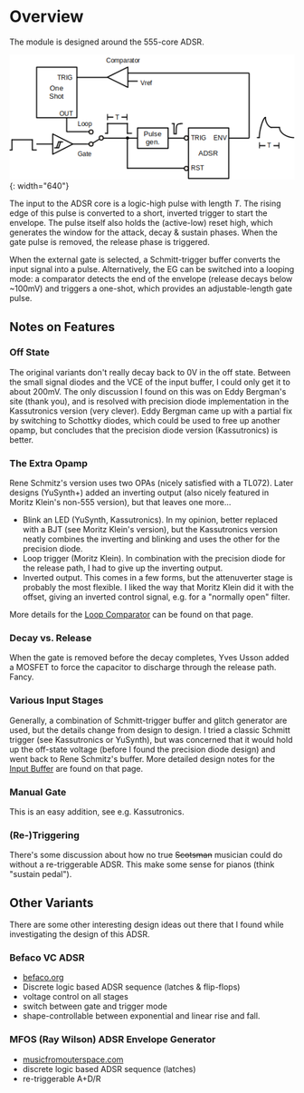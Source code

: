 # Overview

The module is designed around the 555-core ADSR. 

![Block Diagram](assets/images/block_diagram_1.png){: width="640"}

The input to the ADSR core is a logic-high pulse with length $T$. The rising edge of this pulse is converted to a short, inverted trigger to start the envelope. The pulse itself also holds the (active-low) reset high, which generates the window for the attack, decay & sustain phases. When the gate pulse is removed, the release phase is triggered. 

When the external gate is selected, a Schmitt-trigger buffer converts the input signal into a pulse. Alternatively, the EG can be switched into a looping mode: a comparator detects the end of the envelope (release decays below ~100mV) and triggers a one-shot, which provides an adjustable-length gate pulse.

## Notes on Features

### Off State

The original variants don't really decay back to 0V in the off state. Between the small signal diodes and the VCE of the input buffer, I could only get it to about 200mV. The only discussion I found on this was on Eddy Bergman's site (thank you), and is resolved with precision diode implementation in the Kassutronics version (very clever). Eddy Bergman came up with a partial fix by switching to Schottky diodes, which could be used to free up another opamp, but concludes that the precision diode version (Kassutronics) is better. 

### The Extra Opamp

Rene Schmitz's version uses two OPAs (nicely satisfied with a TL072). Later designs (YuSynth+) added an inverting output (also nicely featured in Moritz Klein's non-555 version), but that leaves one more...

  * Blink an LED (YuSynth, Kassutronics). In my opinion, better replaced with a BJT (see Moritz Klein's version), but the Kassutronics version neatly combines the inverting and blinking and uses the other for the precision diode.
  * Loop trigger (Moritz Klein). In combination with the precision diode for the release path, I had to give up the inverting output.
  * Inverted output. This comes in a few forms, but the attenuverter stage is probably the most flexible. I liked the way that Moritz Klein did it with the offset, giving an inverted control signal, e.g. for a "normally open" filter.

More details for the [Loop Comparator](loop_comparator.md) can be found on that page.

### Decay vs. Release

When the gate is removed before the decay completes, Yves Usson added a MOSFET to force the capacitor to discharge through the release path. Fancy.

### Various Input Stages

Generally, a combination of Schmitt-trigger buffer and glitch generator are used, but the details change from design to design. I tried a classic Schmitt trigger (see Kassutronics or YuSynth), but was concerned that it would hold up the off-state voltage (before I found the precision diode design) and went back to Rene Schmitz's buffer. More detailed design notes for the [Input Buffer](input_buffer.md) are found on that page. 

### Manual Gate

This is an easy addition, see e.g. Kassutronics.

### (Re-)Triggering

There's some discussion about how no true ~~Scotsman~~ musician could do without a re-triggerable ADSR. This make some sense for pianos (think "sustain pedal").

## Other Variants

There are some other interesting design ideas out there that I found while investigating the design of this ADSR.

### Befaco VC ADSR

* [befaco.org](https://www.befaco.org/vc-adsr/)
* Discrete logic based ADSR sequence (latches & flip-flops)
* voltage control on all stages
* switch between gate and trigger mode
* shape-controllable between exponential and linear rise and fall.

### MFOS (Ray Wilson) ADSR Envelope Generator

* [musicfromouterspace.com](https://musicfromouterspace.com/analogsynth_new/ADSR001/ADSR001.html)
* discrete logic based ADSR sequence (latches)
* re-triggerable A+D/R

